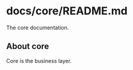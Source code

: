 docs/core/README.md
==============

The core documentation.

About core
----------
Core is the business layer.